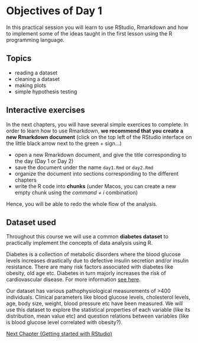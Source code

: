 # Objectives of Day 1
 
In this practical session you will learn to use RStudio, Rmarkdown and how to implement some of the ideas taught in the first lesson using the R programming language. 

## Topics

* reading a dataset
* cleaning a dataset
* making plots
* simple hypothesis testing

## Interactive exercises

In the next chapters, you will have several simple exercices to complete. In order to learn how to use Rmarkdown, **we recommend that you create a new Rmarkdown document** (click on the top left of the RStudio interface on the little black arrow next to the green + sign...)

* open a new Rmarkdown document, and give the title corresponding to the day (Day 1 or Day 2)
* save the document under the name `day1.Rmd` or `day2.Rmd`
* organize the document into sections corresponding to the different chapters
* write the R code into **chunks** (under Macos, you can create a new empty chunk using the *command + i* combination)

Hence, you will be able to redo the whole flow of the analysis.

## Dataset used

Throughout this course we will use a common **diabetes dataset** to practically implement the concepts of data analysis using R. 

Diabetes is a collection of metabolic disorders where the blood glucose levels increases drastically due to defective insulin secretion and/or insulin resistance. There are many risk factors associated with diabetes like obesity, old age etc. Diabetes in turn majorly increases the risk of cardiovascular disease. For more information [see here](https://www.ncbi.nlm.nih.gov/books/NBK1671/). 

Our dataset has various pathophysiological measurements of >400 individuals. Clinical parameters like blood glucose levels, cholesterol levels, age, body size, weight, blood pressure etc have been measured. We will use this dataset to explore the statistical properties of each variable (like its distribution, mean value etc) and question relations between variables (like is blood glucose level correlated with obesity?).

[Next Chapter (Getting started with RStudio)](./01_rstudio.md)